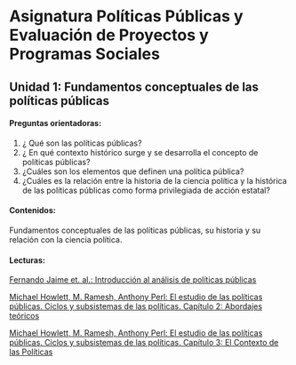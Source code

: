 # Asignatura Políticas Públicas y Evaluación de Proyectos y Programas Sociales

## Unidad 1: Fundamentos conceptuales de las políticas públicas 

#### Preguntas orientadoras:

1. ¿ Qué son las políticas públicas?
2. ¿ En qué contexto histórico surge y se desarrolla el concepto de políticas públicas?
3. ¿Cuáles son los elementos que definen una política pública?
4. ¿Cuáles es la relación entre la historia de la ciencia política y la histórica de las políticas públicas como forma privilegiada de acción estatal?

#### Contenidos:

Fundamentos conceptuales de las políticas públicas, su historia y su relación con la ciencia política.

#### Lecturas: 

[Fernando Jaime et. al.: Introducción al análisis de políticas públicas](1introducciónalanálisisdepolíticaspúblicas11-81.pdf)

[Michael Howlett, M. Ramesh, Anthony Perl: El estudio de las políticas públicas. Ciclos y subsistemas de las políticas. Capítulo 2: Abordajes teóricos](2abordajesteóricos.pdf)

[Michael Howlett, M. Ramesh, Anthony Perl: El estudio de las políticas públicas. Ciclos y subsistemas de las políticas. Capítulo 3: El Contexto de las Políticas](3contexto.pdf)













